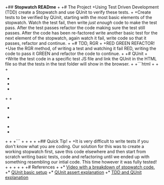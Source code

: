 +## **Stopwatch READme**
 +
 +# The Project
 +Using Test Driven Development (TDD) create a Stopwatch and use QUnit to verify these tests.
 +
 +Create tests to be verified by QUnit, starting with the most basic elements of the stopwatch. Watch the test fail, then write *just enough* code to make the test pass. After the test passes refactor the code making sure the test still passes. After the code has been re-factored write another basic test for the next element of the stopwatch, again watch it fail, write code so that it passes, refactor and continue.
 +
 +# TDD, RGR
 +
 +RED GREEN REFACTOR!
 +Use the RGR method, of writing a test and watching it fail RED, writing the code to pass it GREEN and refactor the code to continue.
 +
 +# QUnit
 +
 +Write the test code in a specific test JS file and link the QUnit in the HTML file so that the tests in the test folder will show in the browser.
 +
 +```html
 +<!DOCTYPE html>
 +<html>
 +<head>
 +  <meta charset="utf-8">
 +  <title>Learn QUnit</title>
 +  <link rel="stylesheet" href="resources/qunit.css">
 +</head>
 +<body>
 +  <div id="qunit"></div>
 +  <div id="qunit-fixture"></div>
 +  <script src="resources/qunit.js"></script>
 +  <script src="test/tests.js"></script>
 +</body>
 +</html>
 +```
 +
 +
 +
 +
 +## Quick Tip!
 +
 +It is very difficult to write tests if you don't know what you are coding. Our solution for this was to create a working stopwatch first, save this code elsewhere and then start from scratch writing basic tests, code and refactoring until we ended up with something resembling our intial code. This time however it was fully tested!  
 +
 +
 +
 +
 +
 +# References
 +
 +* [Video with a breakdown of stopwatch code.](https://www.youtube.com/watch?v=jRhB1IG7uAw)
 +* [QUnit basic setup](http://qunitjs.com/)
 +* [QUnit assert explanation](https://api.qunitjs.com/category/assert/)
 +* [TDD and QUnit explanation](https://github.com/dwyl/learn-qunit)
